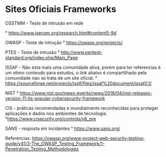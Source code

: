
# Sites Oficiais Frameworks

 OSSTMM - Teste de intrusão em rede

° https://www.isecom.org/research.html#content5-9d

OWASP - Teste de intrução
° https://owasp.org/projects/


PTES - Teste de intrusão
° http://www.pentest-standard.org/index.php/Main_Page

ISSAF - Não esta mais uma comunidade ativa, porem para ter referencias é um otimo conteudo para estudos, o link abaixo é compartilhado pela comunidade nao se trata de um site oficial.
° https://sourceforge.net/projects/isstf/files/issaf%20document/issaf0.1/

NIST
° https://www.nist.gov/news-events/news/2018/04/nist-releases-version-11-its-popular-cybersecurity-framework

CIS - práticas recomendadas e mundialmente reconhecidas para proteger aplicações e dados nos ambientes de tecnologia.
°https://www.cisecurity.org/controls/v8_pre

SANS - resposta em incidentes
° https://www.sans.org/

Referencias:
https://owasp.org/www-project-web-security-testing-guide/v41/3-The_OWASP_Testing_Framework/1-Penetration_Testing_Methodologies